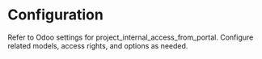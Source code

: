 # Configuration

Refer to Odoo settings for project_internal_access_from_portal. Configure related models, access rights, and options as needed.
